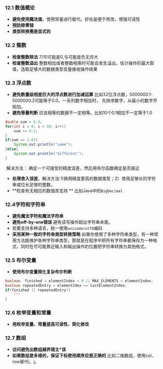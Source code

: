 ### 12.1 数值概论

+ **避免使用魔法值**。使用常量进行替代。好处是便于修改，增强可读性
+ **预防除零错**
+ **类型转换需是显式的**

### 12.2 整数

+ **检查整数除法**  7/10可能是0,与可能是负无穷大
+ **检查整数溢出**  整数相加或者整数相乘时可能会发生溢出。估计操作的最大取值，选取足够大的数据类型变量接收操作结果

### 12.3 浮点数

+ **避免数量级相差巨大的浮点数进行加减运算** 比如32位浮点数，5000000.1-5000000.2可能等于0.0。一系列数字相加时， 先排序数字，从最小的数字开始加。
+ **避免等量判断**  应该相等的数据不一定相等。比如10个0.1相加不一定等于1.0

```java
double sum = 0.0;
for(int i = 0; i < 10; i++){
    sum += 0.1;
}
if(sum == 1.0){
    System.out.println("same");
}else{
    System.out.println("different");
}
```

​      解决方法： 确定一个可接受的精度误差，然后用布尔函数确定是否接近

+ **处理舍入误差**。解决方法:1)换用精度更高的数据类型；2）使用足够长的字符串或位长足够的整数。
+ **检查有无相应的数值库支持 ** 比如Java中的`BigDecimal`

### 12.4字符和字符串

+ **避免魔法字符和魔法字符串** 
+ **避免off-by-one错误** 避免读写操作超出字符串未尾。
+ 若要支持多种语言，统一使用`unicode/utf8`编码
+ **采用某种一致的字符串类型转换策略** 如果你使用了多种字符串类型，有一种常用方法能维护各种字符串类型，那就是在程序中把所有字符串都保存为一种格式，同时在尽可能靠近输入和输出操作的位置把字符串转换为其他格式。

### 12.5 布尔变量

+ **使用布尔变量简化复杂布尔判断**

```java
boolean  finished = elementIndex < 0 || MAX_ELEMENTS < elementIndex;
boolean repeatedEntry = elementIdex == lastElementIndex;
if(finished || repeatedEntry){
    '''
}
```

### 12.6 枚举变量和常量

+ **用枚举变量、常量提高可读性、简化修改**

### 12.7 数组

+ **访问避免出数组越界错主*误**
+ **如果数组是多维的，保证下标使用顺序应是正确的** 比如二维数组，使用col、row替代i、j。

### 







